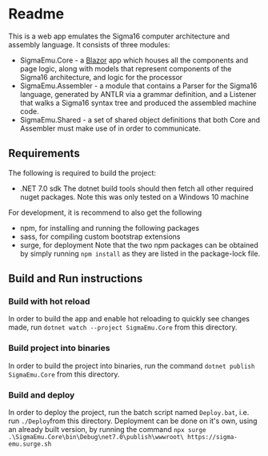 # Readme

This is a web app emulates the Sigma16 computer architecture and assembly language. It consists of three modules:
 - SigmaEmu.Core - a [Blazor](https://dotnet.microsoft.com/en-us/apps/aspnet/web-apps/blazor) app which houses all the components and page logic, along with models that represent components of the Sigma16 architecture, and logic for the processor
 - SigmaEmu.Assembler - a module that contains a Parser for the Sigma16 language, generated by ANTLR via a grammar definition, and a Listener that walks a Sigma16 syntax tree and produced the assembled machine code.
 - SigmaEmu.Shared - a set of shared object definitions that both Core and Assembler must make use of in order to communicate.

## Requirements
The following is required to build the project:
 - .NET 7.0 sdk
The dotnet build tools should then fetch all other required nuget packages.
Note this was only tested on a Windows 10 machine

For development, it is recommend to also get the following
 - npm, for installing and running the following packages
 - sass, for compiling custom bootstrap extensions
 - surge, for deployment
Note that the two npm packages can be obtained by simply running `npm install` as they are listed in the package-lock file.

## Build and Run instructions
### Build with hot reload
In order to build the app and enable hot reloading to quickly see changes made, run `dotnet watch --project SigmaEmu.Core` from this directory.

### Build project into binaries
In order to build the project into binaries, run the command `dotnet publish SigmaEmu.Core` from this directory.

### Build and deploy
In order to deploy the project, run the batch script named `Deploy.bat`, i.e. run `./Deploy`from this directory. Deployment can be done on it's own, using an already built version, by running the command `npx surge .\SigmaEmu.Core\bin\Debug\net7.0\publish\wwwroot\ https://sigma-emu.surge.sh`